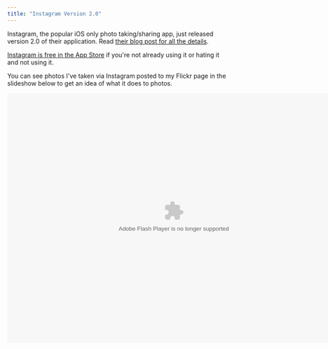 ```yaml
---
title: "Instagram Version 2.0"
---
```

<p>Instagram, the popular iOS only photo taking/sharing app, just released version 2.0 of their application. Read <a href="http://blog.instagram.com/post/10444123475/v20">their blog post for all the details</a>.</p>
<p><a href="http://click.linksynergy.com/fs-bin/stat?id=6PFrOqNV4B8&offerid=146261&type=3&subid=0&tmpid=1826&RD_PARM1=http%253A%252F%252Fitunes.apple.com%252Fca%252Fapp%252Finstagram%252Fid389801252%253Fmt%253D8%2526uo%253D4%2526partnerId%253D30" target="itunes_store">Instagram is free in the App Store</a> if you're not already using it or hating it and not using it.</p>
<p>You can see photos I've taken via Instagram posted to my Flickr page in the slideshow below to get an idea of what it does to photos.</p>
<p><object width="760" height="570"><param name="flashvars" value="offsite=true&lang=en-us&page_show_url=%2Fphotos%2Flemon%2Ftags%2Finstagramapp%2Fshow%2F&page_show_back_url=%2Fphotos%2Flemon%2Ftags%2Finstagramapp%2F&user_id=35034358042@N01&tags=instagramapp&jump_to=&start_index="></param><param name="movie" value="http://www.flickr.com/apps/slideshow/show.swf?v=107931"></param><param name="allowFullScreen" value="true"></param><embed type="application/x-shockwave-flash" src="http://www.flickr.com/apps/slideshow/show.swf?v=107931" allowFullScreen="true" flashvars="offsite=true&lang=en-us&page_show_url=%2Fphotos%2Flemon%2Ftags%2Finstagramapp%2Fshow%2F&page_show_back_url=%2Fphotos%2Flemon%2Ftags%2Finstagramapp%2F&user_id=35034358042@N01&tags=instagramapp&jump_to=&start_index=" width="760" height="570"></embed></object></p>
